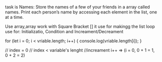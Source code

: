 task is
Names: Store the names of a few of your friends in a array called names. 
Print each person’s name by accessing each element in the list, one at a time.

Use array,array work with Square Bracket []
it use for makingg the list
loop use for: Initializatio, Condition and Increament/Decreament

for (let i = 0; i < vriable.length; i++) {
    console.log(vriable.length[i]);
}

// index = 0
// index < variable's lenght 
//increament i++ => (i = 0, 0 + 1 = 1, 0 + 2 = 2) 